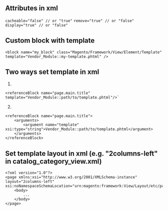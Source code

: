 ## Attributes in xml
` cacheable="false" // or "true" `
` remove="true" // or "false" `
` display="true" // or "false" `

## Custom block with template
```
<block name="my_block" class="Magento/Framework/View/Element/Template" template="Vendor_Module::my-template.phtml" />
```

## Two ways set template in xml
1)
```
<referenceBlock name="page.main.title" template="Vendor_Module::path/to/template.phtml"/>`
```
2)
```
<referenceBlock name="page.main.title">
	<arguments>
		<argument name="template" xsi:type="string">Vendor_Module::path/to/template.phtml</argument>
	</arguments>
</referenceBlock>
```

## Set template layout in xml (e.g. "2columns-left" in catalog_category_view.xml)
```
<?xml version="1.0"?>
<page xmlns:xsi="http://www.w3.org/2001/XMLSchema-instance" layout="2columns-left" xsi:noNamespaceSchemaLocation="urn:magento:framework:View/Layout/etc/page_configuration.xsd">
    <body>
        ...
    </body>
</page>
```
